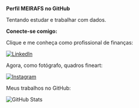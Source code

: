 <b>Perfil MEIRAFS no GitHub</b>

Tentando estudar e trabalhar com dados.



<b>Conecte-se comigo:</b>

Clique e me conheça como profissional de finanças:

[![LinkedIn](https://img.shields.io/badge/LinkedIn-FFF?style=for-the-badge&logo=linkedin&logoColor=0E76A8)](https://www.linkedin.com/in/francisco-meira-154bb027//)


Agora, como fotógrafo, quadros fineart:

[![Instagram](https://img.shields.io/badge/Instagram-FFF?style=for-the-badge&logo=instagram)](https://www.instagram.com/meira.fotoarte/)



Meus trabalhos no GitHub:

![GitHub Stats](https://github-readme-stats.vercel.app/api?username=meirafs&theme=vue&bg_color=FFF&border_color=30A3DC&show_icons=true&icon_color=30A3DC&title_color=E94D5F&text_color=000)
